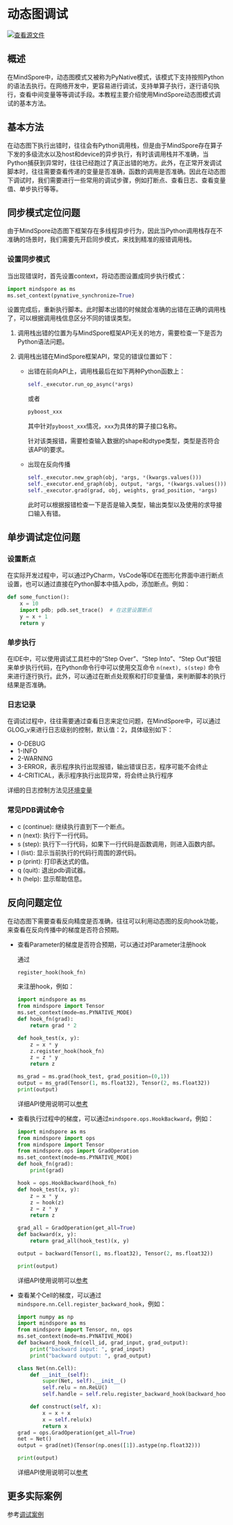 # 动态图调试

[![查看源文件](https://mindspore-website.obs.cn-north-4.myhuaweicloud.com/website-images/r2.4.10/resource/_static/logo_source.svg)](https://gitee.com/mindspore/docs/blob/r2.4.10/docs/mindspore/source_zh_cn/model_train/debug/pynative.md)

## 概述

在MindSpore中，动态图模式又被称为PyNative模式，该模式下支持按照Python的语法去执行。在网络开发中，更容易进行调试，支持单算子执行，逐行语句执行，查看中间变量等等调试手段。本教程主要介绍使用MindSpore动态图模式调试的基本方法。

## 基本方法

在动态图下执行出错时，往往会有Python调用栈，但是由于MindSpore存在算子下发的多级流水以及host和device的异步执行，有时该调用栈并不准确，当Python捕获到异常时，往往已经跑过了真正出错的地方。此外，在正常开发调试脚本时，往往需要查看传递的变量是否准确，函数的调用是否准确。因此在动态图下调试时，我们需要进行一些常用的调试步骤，例如打断点、查看日志、查看变量值、单步执行等等。

## 同步模式定位问题

由于MindSpore动态图下框架存在多线程异步行为，因此当Python调用栈存在不准确的场景时，我们需要先开启同步模式，来找到精准的报错调用栈。

### 设置同步模式

当出现错误时，首先设置context，将动态图设置成同步执行模式：

```python
import mindspore as ms
ms.set_context(pynative_synchronize=True)
```

设置完成后，重新执行脚本。此时脚本出错的时候就会准确的出错在正确的调用栈了，可以根据调用栈信息区分不同的错误类型。

1. 调用栈出错的位置为与MindSpore框架API无关的地方，需要检查一下是否为Python语法问题。
2. 调用栈出错在MindSpore框架API，常见的错误位置如下：

   - 出错在前向API上，调用栈最后在如下两种Python函数上：

     ```python
     self._executor.run_op_async(*args)
     ```

     或者

     ```python
     pyboost_xxx
     ```

     其中针对`pyboost_xxx`情况，`xxx`为具体的算子接口名称。

     针对该类报错，需要检查输入数据的shape和dtype类型，类型是否符合该API的要求。

   - 出现在反向传播

     ```python
     self._executor.new_graph(obj, *args, *(kwargs.values()))
     self._executor.end_graph(obj, output, *args, *(kwargs.values()))
     self._executor.grad(grad, obj, weights, grad_position, *args)
     ```

     此时可以根据报错检查一下是否是输入类型，输出类型以及使用的求导接口输入有错。

## 单步调试定位问题

### 设置断点

在实际开发过程中，可以通过PyCharm，VsCode等IDE在图形化界面中进行断点设置，也可以通过直接在Python脚本中插入pdb，添加断点。例如：

```python
def some_function():
    x = 10
    import pdb; pdb.set_trace()  # 在这里设置断点
    y = x + 1
    return y
```

### 单步执行

在IDE中，可以使用调试工具栏中的“Step Over”、“Step Into”、“Step Out”按钮来单步执行代码，在Python命令行中可以使用交互命令 `n(next), s(step)` 命令来进行逐行执行。此外，可以通过在断点处观察和打印变量值，来判断脚本的执行结果是否准确。

### 日志记录

在调试过程中，往往需要通过查看日志来定位问题，在MindSpore中，可以通过GLOG_v来进行日志级别的控制，默认值：2，具体级别如下：

- 0-DEBUG
- 1-INFO
- 2-WARNING
- 3-ERROR，表示程序执行出现报错，输出错误日志，程序可能不会终止
- 4-CRITICAL，表示程序执行出现异常，将会终止执行程序

详细的日志控制方法见[环境变量](https://www.mindspore.cn/docs/zh-CN/r2.4.10/api_python/env_var_list.html#日志)

### 常见PDB调试命令

- c (continue): 继续执行直到下一个断点。
- n (next): 执行下一行代码。
- s (step): 执行下一行代码，如果下一行代码是函数调用，则进入函数内部。
- l (list): 显示当前执行的代码行周围的源代码。
- p (print): 打印表达式的值。
- q (quit): 退出pdb调试器。
- h (help): 显示帮助信息。

## 反向问题定位

在动态图下需要查看反向精度是否准确，往往可以利用动态图的反向hook功能，来查看在反向传播中的梯度是否符合预期。

- 查看Parameter的梯度是否符合预期，可以通过对Parameter注册hook

  通过

  ```python
  register_hook(hook_fn)
  ```

  来注册hook，例如：

  ```python
  import mindspore as ms
  from mindspore import Tensor
  ms.set_context(mode=ms.PYNATIVE_MODE)
  def hook_fn(grad):
      return grad * 2

  def hook_test(x, y):
      z = x * y
      z.register_hook(hook_fn)
      z = z * y
      return z

  ms_grad = ms.grad(hook_test, grad_position=(0,1))
  output = ms_grad(Tensor(1, ms.float32), Tensor(2, ms.float32))
  print(output)
  ```

  详细API使用说明可以[参考](https://www.mindspore.cn/docs/zh-CN/r2.4.10/api_python/mindspore/Tensor/mindspore.Tensor.register_hook.html#mindspore.Tensor.register_hook)

- 查看执行过程中的梯度，可以通过`mindspore.ops.HookBackward`，例如：

  ```python
  import mindspore as ms
  from mindspore import ops
  from mindspore import Tensor
  from mindspore.ops import GradOperation
  ms.set_context(mode=ms.PYNATIVE_MODE)
  def hook_fn(grad):
      print(grad)

  hook = ops.HookBackward(hook_fn)
  def hook_test(x, y):
      z = x * y
      z = hook(z)
      z = z * y
      return z

  grad_all = GradOperation(get_all=True)
  def backward(x, y):
      return grad_all(hook_test)(x, y)

  output = backward(Tensor(1, ms.float32), Tensor(2, ms.float32))

  print(output)
  ```

  详细API使用说明可以[参考](https://www.mindspore.cn/docs/zh-CN/r2.4.10/api_python/ops/mindspore.ops.HookBackward.html)

- 查看某个Cell的梯度，可以通过`mindspore.nn.Cell.register_backward_hook`，例如：

  ```python
  import numpy as np
  import mindspore as ms
  from mindspore import Tensor, nn, ops
  ms.set_context(mode=ms.PYNATIVE_MODE)
  def backward_hook_fn(cell_id, grad_input, grad_output):
      print("backward input: ", grad_input)
      print("backward output: ", grad_output)

  class Net(nn.Cell):
      def __init__(self):
          super(Net, self).__init__()
          self.relu = nn.ReLU()
          self.handle = self.relu.register_backward_hook(backward_hook_fn)

      def construct(self, x):
          x = x + x
          x = self.relu(x)
          return x
  grad = ops.GradOperation(get_all=True)
  net = Net()
  output = grad(net)(Tensor(np.ones([1]).astype(np.float32)))

  print(output)
  ```

  详细API使用说明可以[参考](https://www.mindspore.cn/docs/zh-CN/r2.4.10/api_python/nn/mindspore.nn.Cell.html#mindspore.nn.Cell.register_backward_hook)

## 更多实际案例

参考[调试案例](https://www.hiascend.com/forum/forum-0106101385921175002-1.html?filterCondition=1&topicClassId=0631105934233557004)